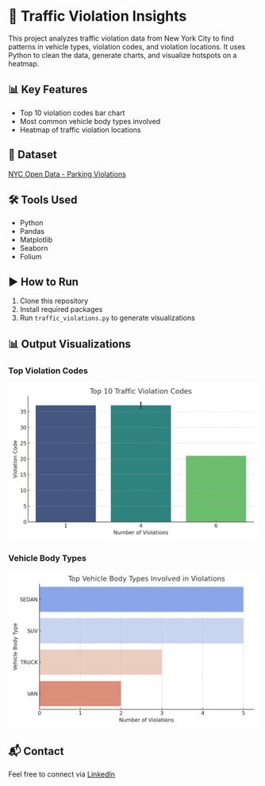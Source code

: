 # 🚦 Traffic Violation Insights

This project analyzes traffic violation data from New York City to find patterns in vehicle types, violation codes, and violation locations. It uses Python to clean the data, generate charts, and visualize hotspots on a heatmap.

## 📊 Key Features
- Top 10 violation codes bar chart
- Most common vehicle body types involved
- Heatmap of traffic violation locations

## 📁 Dataset
[NYC Open Data - Parking Violations](https://data.cityofnewyork.us/resource/h9gi-nx95.csv)

## 🛠 Tools Used
- Python
- Pandas
- Matplotlib
- Seaborn
- Folium

## ▶️ How to Run
1. Clone this repository  
2. Install required packages  
3. Run `traffic_violations.py` to generate visualizations
## 📊 Output Visualizations

### Top Violation Codes
![Top Violations](top_violations.png)

### Vehicle Body Types
![Top Body Types](top_body_types.png)

## 📬 Contact
Feel free to connect via [LinkedIn](https://www.linkedin.com/in/vikash-sharma-284191230?lipi=urn%3Ali%3Apage%3Ad_flagship3_profile_view_base_contact_details%3Br6MbwtyyRBid4X8rxz1TGw%3D%3D)
